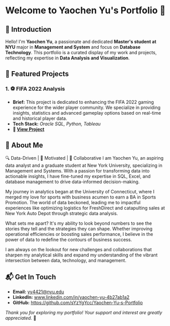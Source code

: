 # Welcome to Yaochen Yu's Portfolio 🌟

## 📌 Introduction
Hello! I'm **Yaochen Yu**, a passionate and dedicated **Master's student at NYU** major in **Management and System** and focus on **Database Technology**. 
This portfolio is a curated display of my work and projects, reflecting my expertise in **Data Analysis and Visualization**.

## 🚀 Featured Projects

### 1. ⚽ FIFA 2022 Analysis
- **Brief:** This project is dedicated to enhancing the FIFA 2022 gaming experience for the
wider player community. We specialize in providing insights, statistics and
advanced gameplay options based on real-time and historical player data.
- **Tech Stack:** _Oracle SQL, Python, Tableau_
- **🔗 [View Project](https://github.com/sYzYgYcc/Yaochen-Yu-s-Portfolio/blob/main/FIFA%20_2022%20_Analysis%20_Report%20(1).pdf)**


## 👤 About Me
🔍 Data-Driven | 🚀 Motivated | 🤝 Collaborative
I am Yaochen Yu, an aspiring data analyst and a graduate student at New York University, specializing in Management and Systems. With a passion for transforming data into actionable insights, I have fine-tuned my expertise in SQL, Excel, and database management to drive data-informed decision-making.

My journey in analytics began at the University of Connecticut, where I merged my love for sports with business acumen to earn a BA in Sports Promotion. The world of data beckoned, leading me to impactful experiences like optimizing logistics for FreshDirect and catapulting sales at New York Auto Depot through strategic data analysis.

What sets me apart? It's my ability to look beyond numbers to see the stories they tell and the strategies they can shape. Whether improving operational efficiencies or boosting sales performance, I believe in the power of data to redefine the contours of business success.

I am always on the lookout for new challenges and collaborations that sharpen my analytical skills and expand my understanding of the vibrant intersection between data, technology, and management.

## 📬 Get In Touch
- **Email:** yy4421@nyu.edu
- **LinkedIn:** www.linkedin.com/in/yaochen-yu-4b27ab1a2
- **GitHub:** https://github.com/sYzYgYcc/Yaochen-Yu-s-Portfolio


*Thank you for exploring my portfolio! Your support and interest are greatly appreciated.* 💖


